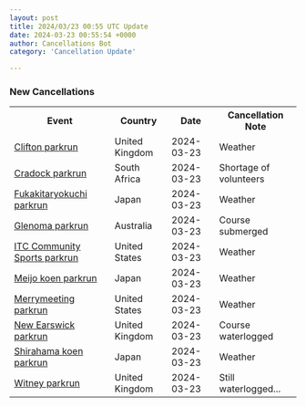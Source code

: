 ```yaml
---
layout: post
title: 2024/03/23 00:55 UTC Update
date: 2024-03-23 00:55:54 +0000
author: Cancellations Bot
category: 'Cancellation Update'

---
```


<h3>New Cancellations</h3>
<div class='hscrollable'>
<table style='width: 100%'>
    <tr>
        <th>Event</th>
        <th>Country</th>
        <th>Date</th>
        <th>Cancellation Note</th>
    </tr>
    <tr>
        <td><a href="https://www.parkrun.org.uk/clifton">Clifton parkrun</a></td>
        <td>United Kingdom</td>
        <td>2024-03-23</td>
        <td>Weather</td>
    </tr>
    <tr>
        <td><a href="https://www.parkrun.co.za/cradock">Cradock parkrun</a></td>
        <td>South Africa</td>
        <td>2024-03-23</td>
        <td>Shortage of volunteers</td>
    </tr>
    <tr>
        <td><a href="https://www.parkrun.jp/fukakitaryokuchi">Fukakitaryokuchi parkrun</a></td>
        <td>Japan</td>
        <td>2024-03-23</td>
        <td>Weather</td>
    </tr>
    <tr>
        <td><a href="https://www.parkrun.com.au/glenoma">Glenoma parkrun</a></td>
        <td>Australia</td>
        <td>2024-03-23</td>
        <td>Course submerged</td>
    </tr>
    <tr>
        <td><a href="https://www.parkrun.us/itccommunitysports">ITC Community Sports parkrun</a></td>
        <td>United States</td>
        <td>2024-03-23</td>
        <td>Weather</td>
    </tr>
    <tr>
        <td><a href="https://www.parkrun.jp/meijokoen">Meijo koen parkrun</a></td>
        <td>Japan</td>
        <td>2024-03-23</td>
        <td>Weather</td>
    </tr>
    <tr>
        <td><a href="https://www.parkrun.us/merrymeeting">Merrymeeting parkrun</a></td>
        <td>United States</td>
        <td>2024-03-23</td>
        <td>Weather</td>
    </tr>
    <tr>
        <td><a href="https://www.parkrun.org.uk/newearswick">New Earswick parkrun</a></td>
        <td>United Kingdom</td>
        <td>2024-03-23</td>
        <td>Course waterlogged</td>
    </tr>
    <tr>
        <td><a href="https://www.parkrun.jp/shirahamakoen">Shirahama koen parkrun</a></td>
        <td>Japan</td>
        <td>2024-03-23</td>
        <td>Weather</td>
    </tr>
    <tr>
        <td><a href="https://www.parkrun.org.uk/witney">Witney parkrun</a></td>
        <td>United Kingdom</td>
        <td>2024-03-23</td>
        <td>Still waterlogged...</td>
    </tr>
</table>
</div>
